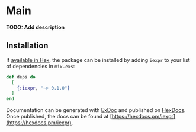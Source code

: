 # Main

**TODO: Add description**

## Installation

If [available in Hex](https://hex.pm/docs/publish), the package can be installed
by adding `iexpr` to your list of dependencies in `mix.exs`:

```elixir
def deps do
  [
    {:iexpr, "~> 0.1.0"}
  ]
end
```

Documentation can be generated with [ExDoc](https://github.com/elixir-lang/ex_doc)
and published on [HexDocs](https://hexdocs.pm). Once published, the docs can
be found at [https://hexdocs.pm/iexpr](https://hexdocs.pm/iexpr).

